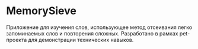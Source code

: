 # MemorySieve
Приложение для изучения слов, использующее метод отсеивания легко запоминаемых слов и повторения сложных. Разработано в рамках pet-проекта для демонстрации технических навыков.
